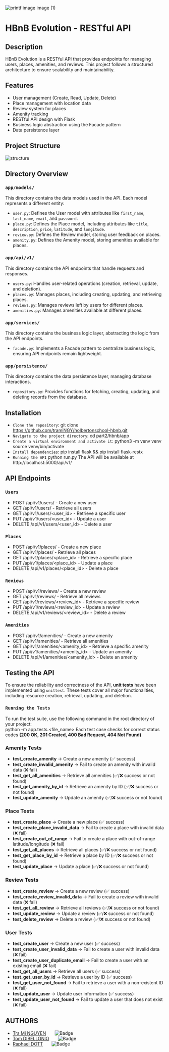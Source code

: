 
![printf image image (1)](https://pbs.twimg.com/media/Gj1Hgv2XYAAiHmC?format=jpg&name=small)


# **HBnB Evolution - RESTful API**

## Description

HBnB Evolution is a RESTful API that provides endpoints for managing users, places, amenities, and reviews. This project follows a structured architecture to ensure scalability and maintainability.



## Features

- User management (Create, Read, Update, Delete)
- Place management with location data
- Review system for places
- Amenity tracking
- RESTful API design with Flask
- Business logic abstraction using the Facade pattern
- Data persistence layer

## Project Structure
![structure](https://i.postimg.cc/RZrz8D16/hbnb-api-structure.png)


## Directory Overview

### `app/models/`

This directory contains the data models used in the API. Each model represents a different entity:

- `user.py`: Defines the User model with attributes like `first_name`, `last_name`, `email`, and `password`.
- `place.py`: Defines the Place model, including attributes like `title`, `description`, `price`, `latitude`, and `longitude`.
- `review.py`: Defines the Review model, storing user feedback on places.
- `amenity.py`: Defines the Amenity model, storing amenities available for places.

### `app/api/v1/`

This directory contains the API endpoints that handle requests and responses.

- `users.py`: Handles user-related operations (creation, retrieval, update, and deletion).
- `places.py`: Manages places, including creating, updating, and retrieving places.
- `reviews.py`: Manages reviews left by users for different places.
- `amenities.py`: Manages amenities available at different places.

### `app/services/`

This directory contains the business logic layer, abstracting the logic from the API endpoints.

- `facade.py`: Implements a Facade pattern to centralize business logic, ensuring API endpoints remain lightweight.

### `app/persistence/`

This directory contains the data persistence layer, managing database interactions.

- `repository.py`: Provides functions for fetching, creating, updating, and deleting records from the database.

## Installation

- `Clone the repository`:
   git clone https://github.com/tramiNGY/holbertonschool-hbnb.git
- `Navigate to the project directory`:
  cd part2/hbnb/app
- `Create a virtual environment and activate it`:
  python3 -m venv venv
  source venv/bin/activate
- `Install dependencies`:
  pip install flask && pip install flask-restx
- `Running the API`
  python run.py
The API will be available at http://localhost:5000/api/v1/

## API Endpoints
### `Users`
- POST /api/v1/users/ - Create a new user
- GET /api/v1/users/ - Retrieve all users
- GET /api/v1/users/<user_id> - Retrieve a specific user
- PUT /api/v1/users/<user_id> - Update a user
- DELETE /api/v1/users/<user_id> - Delete a user

### `Places`
- POST /api/v1/places/ - Create a new place
- GET /api/v1/places/ - Retrieve all places
- GET /api/v1/places/<place_id> - Retrieve a specific place
- PUT /api/v1/places/<place_id> - Update a place
- DELETE /api/v1/places/<place_id> - Delete a place

### `Reviews`
- POST /api/v1/reviews/ - Create a new review
- GET /api/v1/reviews/ - Retrieve all reviews
- GET /api/v1/reviews/<review_id> - Retrieve a specific review
- PUT /api/v1/reviews/<review_id> - Update a review
- DELETE /api/v1/reviews/<review_id> - Delete a review

### `Amenities`
- POST /api/v1/amenities/ - Create a new amenity
- GET /api/v1/amenities/ - Retrieve all amenities
- GET /api/v1/amenities/<amenity_id> - Retrieve a specific amenity
- PUT /api/v1/amenities/<amenity_id> - Update an amenity
- DELETE /api/v1/amenities/<amenity_id> - Delete an amenity

## Testing the API  

To ensure the reliability and correctness of the API, **unit tests** have been implemented using `unittest`. These tests cover all major functionalities, including resource creation, retrieval, updating, and deletion.  

### `Running the Tests`

To run the test suite, use the following command in the root directory of your project:  
python -m app.tests.<file_name>
Each test case checks for correct status codes **(200 OK, 201 Created, 400 Bad Request, 404 Not Found)**

### Amenity Tests

- **test_create_amenity** → Create a new amenity (✅ success)
- **test_create_invalid_amenity** → Fail to create an amenity with invalid data (❌ fail)
- **test_get_all_amenities** → Retrieve all amenities (✅/❌ success or not found)
- **test_get_amenity_by_id** → Retrieve an amenity by ID (✅/❌ success or not found)
- **test_update_amenity** → Update an amenity (✅/❌ success or not found)

### Place Tests

- **test_create_place** → Create a new place (✅ success)
- **test_create_place_invalid_data** → Fail to create a place with invalid data (❌ fail)
- **test_create_out_of_range** → Fail to create a place with out-of-range latitude/longitude (❌ fail)
- **test_get_all_places** → Retrieve all places (✅/❌ success or not found)
- **test_get_place_by_id** → Retrieve a place by ID (✅/❌ success or not found)
- **test_update_place** → Update a place (✅/❌ success or not found)

### Review Tests

- **test_create_review** → Create a new review (✅ success)
- **test_create_review_invalid_data** → Fail to create a review with invalid data (❌ fail)
- **test_get_all_review** → Retrieve all reviews (✅/❌ success or not found)
- **test_update_review** → Update a review (✅/❌ success or not found)
- **test_delete_review** → Delete a review (✅/❌ success or not found)

### User Tests

- **test_create_user** → Create a new user (✅ success)
- **test_create_user_invalid_data** → Fail to create a user with invalid data (❌ fail)
- **test_create_user_duplicate_email** → Fail to create a user with an existing email (❌ fail)
- **test_get_all_users** → Retrieve all users (✅ success)
- **test_get_user_by_id** → Retrieve a user by ID (✅ success)
- **test_get_user_not_found** → Fail to retrieve a user with a non-existent ID (❌ fail)
- **test_update_user** → Update user information (✅ success)
- **test_update_user_not_found** → Fail to update a user that does not exist (❌ fail)



## AUTHORS
- [Tra Mi NGUYEN](https://github.com/tramiNGY)&nbsp;&nbsp;&nbsp;&nbsp;&nbsp;&nbsp;&nbsp;![Badge](https://badgen.net/badge/icon/github?icon=github&label)
- [Tom DIBELLONIO](https://github.com/totomus83)&nbsp;&nbsp;&nbsp;&nbsp;&nbsp;&nbsp;&nbsp;![Badge](https://badgen.net/badge/icon/github?icon=github&label)
- [Raphael DOTT](https://github.com/Raphaeldott)&nbsp;&nbsp;&nbsp;&nbsp;&nbsp;&nbsp;&nbsp;![Badge](https://badgen.net/badge/icon/github?icon=github&label)

